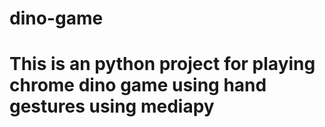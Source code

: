 # dino-game
# This is an python project for playing chrome dino game using hand gestures using mediapy


















